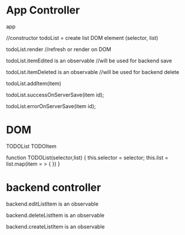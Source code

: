 
App Controller
==============
app

//constructor
todoList =	create list DOM element (selector, list)

todoList.render //refresh or render on DOM  

todoList.itemEdited   is an observable  //will be used for backend save

todoList.itemDeleted is an observable  //will be used for backend delete

todoList.addItem(item) 
	
todoList.successOnServerSave(item id);

todoList.errorOnServerSave(item id);

DOM
=========
TODOList
	TODOItem


function TODOList(selector,list) {
	this.selector = selector;
	this.list = list.map(item = > { })
} 	


	
	
backend controller
===================

backend.editListItem is an observable

backend.deleteListItem is an observable

backend.createListItem is an observable



